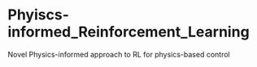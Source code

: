 # Phyiscs-informed_Reinforcement_Learning
Novel Physics-informed approach to RL for physics-based control
